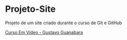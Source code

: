 # Projeto-Site
Projeto de um site criado durante o curso de Git e GitHub

 [Curso Em Vídeo - Gustavo Guanabara](https://www.cursoemvideo.com/curso/curso-de-git-e-github/)
